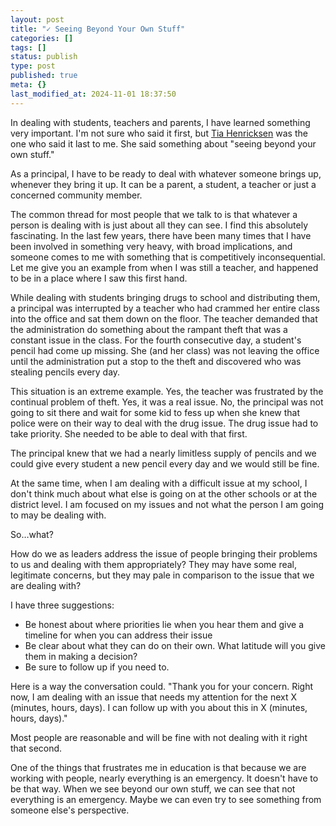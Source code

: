 ```yaml
---
layout: post
title: "✓ Seeing Beyond Your Own Stuff"
categories: []
tags: []
status: publish
type: post
published: true
meta: {}
last_modified_at: 2024-11-01 18:37:50
---
```


In dealing with students, teachers and parents, I have learned something very important. I'm not sure who said it first, but 
[Tia Henricksen](https://twitter.com/tiahenriksen) was the one who said it last to me. She said something about "seeing beyond your own stuff."


As a principal, I have to be ready to deal with whatever someone brings up, whenever they bring it up. It can be a parent, a student, a teacher or just a concerned community member.


The common thread for most people that we talk to is that whatever a person is dealing with is just about all they can see. I find this absolutely fascinating. In the last few years, there have been many times that I have been involved in something very heavy, with broad implications, and someone comes to me with something that is competitively inconsequential. Let me give you an example from when I was still a teacher, and happened to be in a place where I saw this first hand.


While dealing with students bringing drugs to school and distributing them, a principal was interrupted by a teacher who had crammed her entire class into the office and sat them down on the floor. The teacher demanded that the administration do something about the rampant theft that was a constant issue in the class. For the fourth consecutive day, a student's pencil had come up missing. She (and her class) was not leaving the office until the administration put a stop to the theft and discovered who was stealing pencils every day.


This situation is an extreme example. Yes, the teacher was frustrated by the continual problem of theft. Yes, it was a real issue. No, the principal was not going to sit there and wait for some kid to fess up when she knew that police were on their way to deal with the drug issue. The drug issue had to take priority. She needed to be able to deal with that first.


The principal knew that we had a nearly limitless supply of pencils and we could give every student a new pencil every day and we would still be fine.


At the same time, when I am dealing with a difficult issue at my school, I don't think much about what else is going on at the other schools or at the district level. I am focused on my issues and not what the person I am going to may be dealing with.


So…what?


How do we as leaders address the issue of people bringing their problems to us and dealing with them appropriately? They may have some real, legitimate concerns, but they may pale in comparison to the issue that we are dealing with?


I have three suggestions:
* Be honest about where priorities lie when you hear them and give a timeline for when you can address their issue
* Be clear about what they can do on their own. What latitude will you give them in making a decision? 
* Be sure to follow up if you need to.


Here is a way the conversation could. "Thank you for your concern. Right now, I am dealing with an issue that needs my attention for the next X (minutes, hours, days). I can follow up with you about this in X (minutes, hours, days)."


Most people are reasonable and will be fine with not dealing with it right that second.


One of the things that frustrates me in education is that because we are working with people, nearly everything is an emergency. It doesn't have to be that way. When we see beyond our own stuff, we can see that not everything is an emergency. Maybe we can even try to see something from someone else's perspective.
